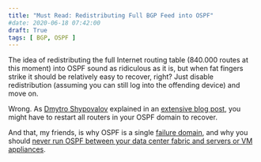 ```yaml
---
title: "Must Read: Redistributing Full BGP Feed into OSPF"
#date: 2020-06-18 07:42:00
draft: True
tags: [ BGP, OSPF ]
---
```

The idea of redistributing the full Internet routing table (840.000 routes at this moment) into OSPF sound as ridiculous as it is, but when fat fingers strike it should be relatively easy to recover, right? Just disable redistribution (assuming you can still log into the offending device) and move on.

Wrong. As [Dmytro Shypovalov](https://www.linkedin.com/in/dmytro-shypovalov-573aab58/) explained in an [extensive blog post](https://routingcraft.net/what-happens-if-you-redistribute-bgp-full-view-into-ospf/), you might have to restart all routers in your OSPF domain to recover.

And that, my friends, is why OSPF is a single [failure domain](https://blog.ipspace.net/2019/12/disaster-recover-and-failure-domains.html), and why you should [never run OSPF between your data center fabric and servers or VM appliances](https://blog.ipspace.net/2013/08/virtual-appliance-routing-network.html).
